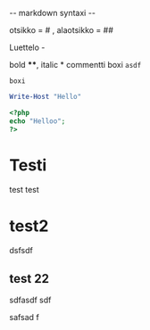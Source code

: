 -- markdown syntaxi -- 

otsikko = #
, alaotsikko = ##

Luettelo - 

bold **\*\***, italic *
commentti boxi ``` asdf ```

```
boxi
```

```powershell
Write-Host "Hello"
```

```php
<?php
echo "Helloo";
?>
```


# Testi
test test

# test2
dsfsdf
## test 22 
sdfasdf
sdf

safsad
f

